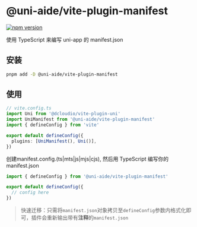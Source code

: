 # @uni-aide/vite-plugin-manifest

[![npm version](https://img.shields.io/npm/v/@uni-aide/vite-plugin-manifest.svg)](https://www.npmjs.com/package/@uni-aide/vite-plugin-manifest)

使用 TypeScript 来编写 uni-app 的 manifest.json

## 安装

``` bash
pnpm add -D @uni-aide/vite-plugin-manifest
```

## 使用

``` ts
// vite.config.ts
import Uni from '@dcloudio/vite-plugin-uni'
import UniManifest from '@uni-aide/vite-plugin-manifest'
import { defineConfig } from 'vite'

export default defineConfig({
  plugins: [UniManifest(), Uni()],
})
```

创建manifest.config.(ts|mts|js|mjs|cjs), 然后用 TypeScript 编写你的 manifest.json

``` ts
import { defineConfig } from '@uni-aide/vite-plugin-manifest'

export default defineConfig({
  // config here
})
```

> 快速迁移：只需将`manifest.json`对象拷贝至`defineConfig`参数内格式化即可，插件会重新输出带有**注释**的`manifest.json`
